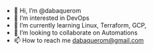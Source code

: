 - 👋 Hi, I’m @dabaquerom
- 👀 I’m interested in DevOps
- 🌱 I’m currently learning Linux, Terraform, GCP, 
- 💞️ I’m looking to collaborate on Automations
- 📫 How to reach me dabaquerom@gmail.com

<!---
dabaquerom/dabaquerom is a ✨ special ✨ repository because its `README.md` (this file) appears on your GitHub profile.
You can click the Preview link to take a look at your changes.
--->

